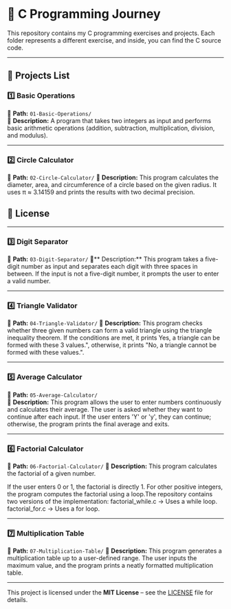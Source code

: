 # 🚀 C Programming Journey  

This repository contains my C programming exercises and projects. Each folder represents a different exercise, and inside, you can find the C source code.

---

## 📂 Projects List  

### 1️⃣ Basic Operations  
📁 **Path:** `01-Basic-Operations/`  
📜 **Description:** A program that takes two integers as input and performs basic arithmetic operations (addition, subtraction, multiplication, division, and modulus).  

---

### 2️⃣ Circle Calculator
📁 **Path:** `02-Circle-Calculator/`
📜 **Description:** This program calculates the diameter, area, and circumference of a circle based on the given radius. It uses π ≈ 3.14159 and prints the results with two decimal precision.
## 📜 License  

---

### 3️⃣ Digit Separator
📂 **Path:** `03-Digit-Separator/`
📜** Description:** This program takes a five-digit number as input and separates each digit with three spaces in between. If the input is not a five-digit number, it prompts the user to enter a valid number.

---

### 4️⃣ Triangle Validator
📂 **Path:** `04-Triangle-Validator/`
📜 **Description:** This program checks whether three given numbers can form a valid triangle using the triangle inequality theorem. If the conditions are met, it prints Yes, a triangle can be formed with these 3 values.", otherwise, it prints "No, a triangle cannot be formed with these values.".

---

### 5️⃣ Average Calculator

📁 **Path:** `05-Average-Calculator/`  
📜 **Description:** This program allows the user to enter numbers continuously and calculates their average. The user is asked whether they want to continue after each input. If the user enters 'Y' or 'y', they can continue; otherwise, the program prints the final average and exits.

---

### 6️⃣ Factorial Calculator
📁 **Path:** `06-Factorial-Calculator/`
📜 **Description:** This program calculates the factorial of a given number.

If the user enters 0 or 1, the factorial is directly 1.
For other positive integers, the program computes the factorial using a loop.The repository contains two versions of the implementation:
factorial_while.c → Uses a while loop.
factorial_for.c → Uses a for loop.

---

### 7️⃣ Multiplication Table
📁 **Path:** `07-Multiplication-Table/`
📜 **Description:** This program generates a multiplication table up to a user-defined range. The user inputs the maximum value, and the program prints a neatly formatted multiplication table.

---

This project is licensed under the **MIT License** – see the [LICENSE](LICENSE) file for details.
